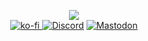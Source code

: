 
<div align="center">
  
  <img src="https://github-readme-stats.vercel.app/api/pin/?username=Nik-Potokar&repo=XIVSlothCombo&border_color=58A6FF&theme=github_dark&show_owner=true" /> <br>
    <a href="https://ko-fi.com/kkzkkz" alt="Donate on Ko-Fi">
  ![ko-fi](https://img.shields.io/badge/Ko--fi-F16061?style=for-the-badge&logo=ko-fi&logoColor=white)
    <a href="https://discord.gg/xT7zyjzjtY" alt="Discord Contact">
  ![Discord](https://dcbadge.vercel.app/api/shield/188685549236781058)</a>
    <a rel="me" href="https://mstdn.plus/@kkz" alt="Mastodon">
  ![Mastodon](https://img.shields.io/mastodon/follow/109393260522577195?color=563ACC&domain=https%3A%2F%2Fmstdn.plus%2F&label=%20&logo=mastodon&logoColor=white&style=for-the-badge)</a>
      </div>
